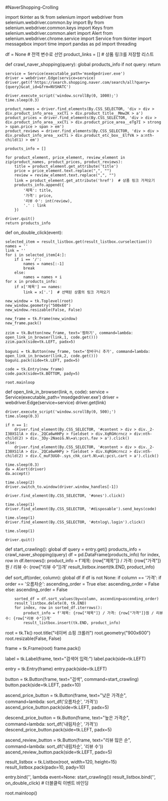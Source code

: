 #NaverShopping-Crolling

import tkinter as tk
from selenium import webdriver
from selenium.webdriver.common.by import By
from selenium.webdriver.common.keys import Keys
from selenium.webdriver.common.alert import Alert
from selenium.webdriver.chrome.service import Service
from tkinter import messagebox
import time
import pandas as pd
import threading

df = None  # 전역 변수로 선언
product_links = []  # 상품 링크를 저장할 리스트

def crawl_naver_shopping(query):
    global products_info
    if not query:
        return

    service = Service(executable_path='msedgedriver.exe')
    driver = webdriver.Edge(service=service)
    driver.get(f'https://search.shopping.naver.com/search/all?query={query}&cat_id=&frm=NVSHATC') 

    driver.execute_script('window.scrollBy(0, 1000);')
    time.sleep(0.3)

    product_names = driver.find_elements(By.CSS_SELECTOR, 'div > div > div.product_info_area__xxCTi > div.product_title__Mmw2K > a')
    product_prices = driver.find_elements(By.CSS_SELECTOR, 'div > div > div.product_info_area__xxCTi > div.product_price_area__eTg7I > strong > span.price > span > em')
    product_reviews = driver.find_elements(By.CSS_SELECTOR, 'div > div > div.product_info_area__xxCTi > div.product_etc_box__ElfVA > a:nth-child(1) > em')

    products_info = []

    for product_element, price_element, review_element in zip(product_names, product_prices, product_reviews):
        title = product_element.get_attribute('title')
        price = price_element.text.replace(",", "")
        review = review_element.text.replace(",", "")
        link = product_element.get_attribute('href')  # 상품 링크 가져오기
        products_info.append({
            '제목': title,
            '가격': price,
            '리뷰 수': int(review),
            '.' : link
        })

    driver.quit()
    return products_info

def on_double_click(event):
    
    selected_item = result_listbox.get(result_listbox.curselection())
    names = ''
    link = ''
    for i in selected_item[4:]:
        if i == '/':
            names = names[:-1]
            break
        else:
            names = names + i
    for x in products_info:
        if x['제목'] == names:
            link = x['.']  # 선택된 상품의 링크 가져오기

    new_window = tk.Toplevel(root)
    new_window.geometry("500x60")
    new_window.resizable(False, False)

    new_frame = tk.Frame(new_window)
    new_frame.pack()

    zzim = tk.Button(new_frame, text='찜하기', command=lambda: open_link_in_browser(link,1, code.get()))
    zzim.pack(side=tk.LEFT, padx=5)

    baguni = tk.Button(new_frame, text='장바구니 추가', command=lambda: open_link_in_browser(link,2, code.get()))
    baguni.pack(side=tk.LEFT, padx=5)

    code = tk.Entry(new_frame)
    code.pack(side=tk.BOTTOM, pady=5)

    root.mainloop

def open_link_in_browser(link, n, code):
    service = Service(executable_path='msedgedriver.exe')
    driver = webdriver.Edge(service=service)
    driver.get(link)
    
    driver.execute_script('window.scrollBy(0, 500);')
    time.sleep(0.3)

    if n == 1:
        driver.find_element(By.CSS_SELECTOR, '#content > div > div._2-I30XS1lA > div._2QCa6wHHPy > fieldset > div.XqRGHcrncz > div:nth-child(2) > div._3Dy-2NaoiG.N\=a\:pcs\.fav > a').click()
    else:
        driver.find_element(By.CSS_SELECTOR, '#content > div > div._2-I30XS1lA > div._2QCa6wHHPy > fieldset > div.XqRGHcrncz > div:nth-child(2) > div.C_muF3UG0-.sys_chk_cart.N\=a\:pcs\.cart > a').click()

    time.sleep(0.3)
    da = Alert(driver)
    da.accept()

    time.sleep(2)
    driver.switch_to.window(driver.window_handles[-1])

    driver.find_element(By.CSS_SELECTOR, '#ones').click()

    time.sleep(1)
    driver.find_element(By.CSS_SELECTOR, '#disposable').send_keys(code)

    time.sleep(1)
    driver.find_element(By.CSS_SELECTOR, '#otnlog\.login').click()
    
    time.sleep(1)
    
    driver.quit()


def start_crawling():
    global df
    query = entry.get()
    products_info = crawl_naver_shopping(query)
    df = pd.DataFrame(products_info)
    for index, row in df.iterrows():
        product_info = f'제목: {row["제목"]} / 가격: {row["가격"]}원 / 리뷰 수: {row["리뷰 수"]}개'
        result_listbox.insert(tk.END, product_info)

def sort_df(order, column):
    global df
    if df is not None:
        if column == '가격':
            if order == '오름차순':
                ascending_order = True
            else:
                ascending_order = False
        else:
            ascending_order = False
            
        sorted_df = df.sort_values(by=column, ascending=ascending_order)
        result_listbox.delete(0, tk.END)
        for index, row in sorted_df.iterrows():
            product_info = f'제목: {row["제목"]} / 가격: {row["가격"]}원 / 리뷰 수: {row["리뷰 수"]}개'
            result_listbox.insert(tk.END, product_info)

root = tk.Tk()
root.title("네이버 쇼핑 크롤러")
root.geometry("900x600")
root.resizable(False, False)

frame = tk.Frame(root)
frame.pack()

label = tk.Label(frame, text="검색어 입력:")
label.pack(side=tk.LEFT)

entry = tk.Entry(frame)
entry.pack(side=tk.LEFT)

button = tk.Button(frame, text="검색", command=start_crawling)
button.pack(side=tk.LEFT, padx=10)

ascend_price_button = tk.Button(frame, text="낮은 가격순", command=lambda: sort_df('오름차순', '가격'))
ascend_price_button.pack(side=tk.LEFT, padx=5)

descend_price_button = tk.Button(frame, text="높은 가격순", command=lambda: sort_df('내림차순', '가격'))
descend_price_button.pack(side=tk.LEFT, padx=5)

ascend_review_button = tk.Button(frame, text="리뷰 많은 순", command=lambda: sort_df('내림차순', '리뷰 수'))
ascend_review_button.pack(side=tk.LEFT, padx=5)

result_listbox = tk.Listbox(root, width=120, height=15)
result_listbox.pack(padx=10, pady=10)

entry.bind('<Return>', lambda event=None: start_crawling())
result_listbox.bind('<Double-Button-1>', on_double_click)  # 더블클릭 이벤트 바인딩

root.mainloop()
